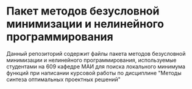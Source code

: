 # Пакет методов безусловной минимизации и нелинейного программирования
Данный репозиторий содержит файлы пакета методов безусловной минимизации и нелинейного программирования, используемые студентами на 609 кафедре МАИ для поиска локального минимума функций при написании курсовой работы по дисциплине "Методы синтеза оптимальных проектных решений"